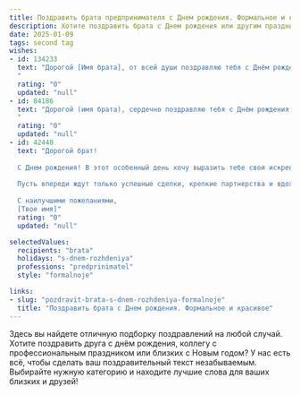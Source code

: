 ```yaml
---
title: Поздравить брата предпринимателя c Днем рождения. Формальное и красивое
description: Хотите поздравить брата c Днем рождения или другим праздником? Наш ИИ создаст незабываемое поздравление, а вы обязательно выделитесь среди других.  
date: 2025-01-09
tags: second tag
wishes:
- id: 134233
  text: "Дорогой [Имя брата], от всей души поздравляю тебя с Днём рождения!  Желаю тебе успехов в твоём предпринимательском деле, новых горизонтов и реализации всех амбициозных планов. Пусть удача сопутствует тебе во всех начинаниях, а жизнь будет наполнена благополучием и радостью.  Счастья тебе, крепкого здоровья и всего самого наилучшего!
  "
  rating: "0"
  updated: "null"
- id: 84186
  text: "Дорогой (имя брата), сердечно поздравляю тебя с Днём рождения! Желаю тебе успехов в твоём нелёгком, но благородном деле предпринимателя, новых перспективных проектов, процветания и стабильности. Пусть удача сопутствует тебе во всех начинаниях, а жизнь будет наполнена радостью, здоровьем и благополучием.  Счастья тебе и всего самого наилучшего!
  "
  rating: "0"
  updated: "null"
- id: 42440
  text: "Дорогой брат!
  
  С Днем рождения! В этот особенный день хочу выразить тебе свои искренние поздравления и наилучшие пожелания. Пусть каждый новый день приносит тебе вдохновение и новые возможности для реализации твоих уникальных идей в бизнесе. Желаю здоровья, благополучия и успехов в твоей предпринимательской деятельности.
  
  Пусть впереди ждут только успешные сделки, крепкие партнерства и вдохновляющие вершины! С тобой всегда приятно делиться радостью и поддержкой, и я горжусь тем, что ты мой брат.
  
  С наилучшими пожеланиями,
  [Твое имя]"
  rating: "0"
  updated: "null"

selectedValues:
  recipients: "brata"
  holidays: "s-dnem-rozhdeniya"
  professions: "predprinimatel"
  style: "formalnoje"

links:
- slug: "pozdravit-brata-s-dnem-rozhdeniya-formalnoje"
  title: "Поздравить брата c Днем рождения. Формальное и красивое"
---
```


Здесь вы найдете отличную подборку поздравлений на любой случай.
Хотите поздравить друга с днём рождения, коллегу с профессиональным праздником или близких с Новым годом? У нас есть всё, чтобы сделать ваш поздравительный текст незабываемым. Выбирайте нужную категорию и находите лучшие слова для ваших близких и друзей!
